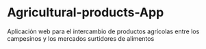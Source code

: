 # Agricultural-products-App
Aplicación web para el intercambio de productos agrícolas entre los campesinos y los mercados surtidores de alimentos 
